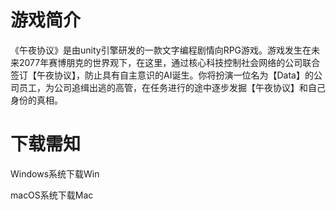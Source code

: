 # 游戏简介
《午夜协议》是由unity引擎研发的一款文字编程剧情向RPG游戏。游戏发生在未来2077年赛博朋克的世界观下，在这里，通过核心科技控制社会网络的公司联合签订【午夜协议】，防止具有自主意识的AI诞生。你将扮演一位名为【Data】的公司员工，为公司追缉出逃的高管，在任务进行的途中逐步发掘【午夜协议】和自己身份的真相。
# 下载需知
Windows系统下载Win

macOS系统下载Mac

